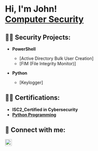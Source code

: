<h1>Hi, I'm John! <br/><a href="https://www.linkedin.com/in/oluwayimika-adeniran/">Computer Security</a>

<h2>👨‍💻 Security Projects:</h2>

- <b>PowerShell</b>
  - [Active Directory Bulk User Creation]
  - [FIM (File Integrity Monitor)]

- <b>Python</b>
  - [Keylogger]
  


<h2>👨‍💻 Certifications:</h2>

- <b>ISC2_Certified in Cybersecurity</b>
- <b>[Python Programming](https://www.coursera.org/account/accomplishments/verify/BR4XTDR5XKEW)</b>



<h2> 🤳 Connect with me:</h2>

[<img align="left" alt="JoshMadakor | LinkedIn" width="22px" src="https://cdn.jsdelivr.net/npm/simple-icons@v3/icons/linkedin.svg" />][linkedin]


[linkedin]: https://linkedin.com/in/oluwayimika-adeniran

<!--
**joshmadakor1/joshmadakor1** is a ✨ _special_ ✨ repository because its `README.md` (this file) appears on your GitHub profile.

Here are some ideas to get you started:

- 🔭 I’m currently working on ...
- 🌱 I’m currently learning ...
- 👯 I’m looking to collaborate on ...
- 🤔 I’m looking for help with ...
- 💬 Ask me about ...
- 📫 How to reach me: ...
- 😄 Pronouns: ...
- ⚡ Fun fact: ...
-->
